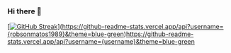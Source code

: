 ### Hi there 👋

[[![GitHub Streak](https://streak-stats.demolab.com?user=DenverCoder1)](https://git.io/streak-stats)](https://github-readme-stats.vercel.app/api?username={robsonmatos1989}&theme=blue-green)https://github-readme-stats.vercel.app/api?username={username}&theme=blue-green
